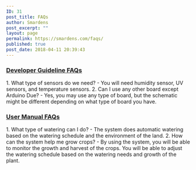 ```yaml
---
ID: 31
post_title: FAQs
author: Smardens
post_excerpt: ""
layout: page
permalink: https://smardens.com/faqs/
published: true
post_date: 2018-04-11 20:39:43
---
```

<h3><strong><span style="text-decoration: underline;">Developer Guideline FAQs</span></strong></h3>
1. What type of sensors do we need?
- You will need humidity sensor, UV sensors, and temperature sensors.
2. Can I use any other board except Arduino Due?
- Yes, you may use any type of board, but the schematic might be different depending on what type of board you have.
<h3><strong><span style="text-decoration: underline;">User Manual FAQs</span></strong></h3>
1. What type of watering can I do?
- The system does automatic watering based on the watering schedule and the environment of the land.
2. How can the system help me grow crops?
- By using the system, you will be able to monitor the growth and harvest of the crops. You will be able to adjust the watering schedule based on the watering needs and growth of the plant.